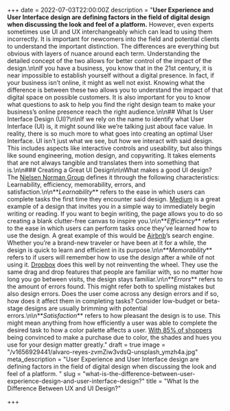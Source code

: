 +++
date = 2022-07-03T22:00:00Z
description = "**User Experience and User Interface design are defining factors in the field of digital design when discussing the look and feel of a platform.** However, even experts sometimes use UI and UX interchangeably which can lead to using them incorrectly. It is important for newcomers into the field and potential clients to understand the important distinction. The differences are everything but obvious with layers of nuance around each term. Understanding the detailed concept of the two allows for better control of the impact of the design.\n\nIf you have a business, you know that in the 21st century, it is near impossible to establish yourself without a digital presence. In fact, if your business isn’t online, it might as well not exist. Knowing what the difference is between these two allows you to understand the impact of that digital space on possible customers. It is also important for you to know what questions to ask to help you find the right design team to make your business’s online presence reach the right audience.\n\n## What Is User Interface Design (UI)?\n\nIf we rely on the name to identify what User Interface (UI) is, it might sound like we’re talking just about face value. In reality, there is so much more to what goes into creating an optimal User Interface. UI isn’t just what we see, but how we interact with said design. This includes aspects like interactive controls and useability, but also things like sound engineering, motion design, and copywriting. It takes elements that are not always tangible and translates them into something that is.\n\n### Creating a Great UI Design\n\nWhat makes a good UI design? The [Nielsen Norman Group](https://www.nngroup.com/articles/usability-101-introduction-to-usability/) defines it through the following characteristics: Learnability, efficiency, memorability, errors, and satisfaction.\n\n**_Learnability_** refers to the ease in which users can complete tasks the first time they encounter said design. [Medium](https://www.nngroup.com/articles/usability-101-introduction-to-usability/) is a great example of a design that invites you in a simple way to immediately begin writing or reading. If you want to begin writing, the page allows you to do so creating a blank clutter-free canvas to inspire you.\n\n**_Efficiency_** refers to the ease in which users can perform tasks once they’ve learned how to use the design. A great example of this would be [Airbnb](https://www.airbnb.com/)’s search engine. Whether you’re a brand-new traveler or have been at it for a while, the design is quick to learn and efficient in its purpose.\n\n**_Memorability_** refers to if users will remember how to use the design after a while of not using it. [Dropbox](https://www.dropbox.com/) does this well by not reinventing the wheel. They use the same drag and drop features that people are familiar with, so no matter how long you go between visits, the design stays familiar.\n\n**_Errors_** refers to the amount of errors found. This might refer both to spelling mistakes but also design errors. Does the user come across any design errors and if so, how does it affect them in completing tasks? Consider low-budget or beta-stage designs are usually brimming with potential errors.\n\n**_Satisfaction_** refers to how pleasant the design is to use. This might mean anything from how efficiently a user was able to complete the desired task to how a color palette affects a user. [With 85% of shoppers](https://neilpatel.com/wp-content/uploads/2010/08/color-purchases-lrg.png) being convinced to make a purchase due to color, the shades and hues you use for your design matter greatly."
draft = true
image = "/v1656929441/alvaro-reyes-zvmZiw3vdsQ-unsplash_ymzh4a.jpg"
meta_description = "User Experience and User Interface design are defining factors in the field of digital design when discussing the look and feel of a platform. "
slug = "what-is-the-difference-between-user-experience-design-and-user-interface-design?"
title = "What Is the Difference Between UX and UI Design?"

+++

